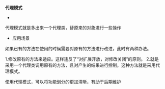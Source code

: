 **代理模式**

-
代理模式就是多出来一个代理类，替原来的对象进行一些操作

- 应用场景

如果已有的方法在使用的时候需要对原有的方法进行改进，此时有两种办法。

1.修改原有的方法来适应。这样违反了“对扩展开放，对修改关闭”的原则。
2.就是采用一个代理类调用原有的方法，且对产生的结果进行控制。这种方法就是采用代理模式。

使用代理模式，可以将功能划分的更加清晰，有助于后期维护
















